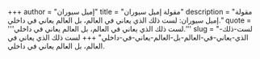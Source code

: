 +++
author = "إميل سيوران"
title = "مقولة إميل سيوران"
description = "مقولة إميل سيوران: لست ذلك الذي يعاني في العالم، بل العالم يعاني في داخلي."
quote = '''لست ذلك الذي يعاني في العالم، بل العالم يعاني في داخلي.'''
slug = "لست-ذلك-الذي-يعاني-في-العالم-بل-العالم-يعاني-في-داخلي"
+++
لست ذلك الذي يعاني في العالم، بل العالم يعاني في داخلي.
